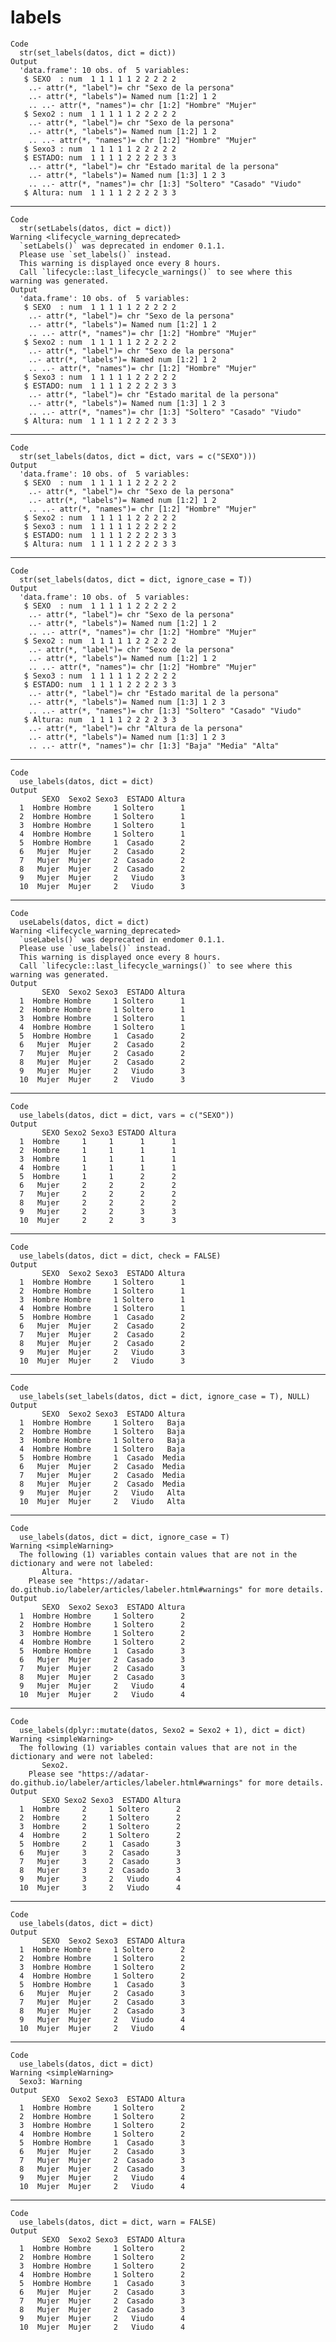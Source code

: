 # labels

    Code
      str(set_labels(datos, dict = dict))
    Output
      'data.frame':	10 obs. of  5 variables:
       $ SEXO  : num  1 1 1 1 1 2 2 2 2 2
        ..- attr(*, "label")= chr "Sexo de la persona"
        ..- attr(*, "labels")= Named num [1:2] 1 2
        .. ..- attr(*, "names")= chr [1:2] "Hombre" "Mujer"
       $ Sexo2 : num  1 1 1 1 1 2 2 2 2 2
        ..- attr(*, "label")= chr "Sexo de la persona"
        ..- attr(*, "labels")= Named num [1:2] 1 2
        .. ..- attr(*, "names")= chr [1:2] "Hombre" "Mujer"
       $ Sexo3 : num  1 1 1 1 1 2 2 2 2 2
       $ ESTADO: num  1 1 1 1 2 2 2 2 3 3
        ..- attr(*, "label")= chr "Estado marital de la persona"
        ..- attr(*, "labels")= Named num [1:3] 1 2 3
        .. ..- attr(*, "names")= chr [1:3] "Soltero" "Casado" "Viudo"
       $ Altura: num  1 1 1 1 2 2 2 2 3 3

---

    Code
      str(setLabels(datos, dict = dict))
    Warning <lifecycle_warning_deprecated>
      `setLabels()` was deprecated in endomer 0.1.1.
      Please use `set_labels()` instead.
      This warning is displayed once every 8 hours.
      Call `lifecycle::last_lifecycle_warnings()` to see where this warning was generated.
    Output
      'data.frame':	10 obs. of  5 variables:
       $ SEXO  : num  1 1 1 1 1 2 2 2 2 2
        ..- attr(*, "label")= chr "Sexo de la persona"
        ..- attr(*, "labels")= Named num [1:2] 1 2
        .. ..- attr(*, "names")= chr [1:2] "Hombre" "Mujer"
       $ Sexo2 : num  1 1 1 1 1 2 2 2 2 2
        ..- attr(*, "label")= chr "Sexo de la persona"
        ..- attr(*, "labels")= Named num [1:2] 1 2
        .. ..- attr(*, "names")= chr [1:2] "Hombre" "Mujer"
       $ Sexo3 : num  1 1 1 1 1 2 2 2 2 2
       $ ESTADO: num  1 1 1 1 2 2 2 2 3 3
        ..- attr(*, "label")= chr "Estado marital de la persona"
        ..- attr(*, "labels")= Named num [1:3] 1 2 3
        .. ..- attr(*, "names")= chr [1:3] "Soltero" "Casado" "Viudo"
       $ Altura: num  1 1 1 1 2 2 2 2 3 3

---

    Code
      str(set_labels(datos, dict = dict, vars = c("SEXO")))
    Output
      'data.frame':	10 obs. of  5 variables:
       $ SEXO  : num  1 1 1 1 1 2 2 2 2 2
        ..- attr(*, "label")= chr "Sexo de la persona"
        ..- attr(*, "labels")= Named num [1:2] 1 2
        .. ..- attr(*, "names")= chr [1:2] "Hombre" "Mujer"
       $ Sexo2 : num  1 1 1 1 1 2 2 2 2 2
       $ Sexo3 : num  1 1 1 1 1 2 2 2 2 2
       $ ESTADO: num  1 1 1 1 2 2 2 2 3 3
       $ Altura: num  1 1 1 1 2 2 2 2 3 3

---

    Code
      str(set_labels(datos, dict = dict, ignore_case = T))
    Output
      'data.frame':	10 obs. of  5 variables:
       $ SEXO  : num  1 1 1 1 1 2 2 2 2 2
        ..- attr(*, "label")= chr "Sexo de la persona"
        ..- attr(*, "labels")= Named num [1:2] 1 2
        .. ..- attr(*, "names")= chr [1:2] "Hombre" "Mujer"
       $ Sexo2 : num  1 1 1 1 1 2 2 2 2 2
        ..- attr(*, "label")= chr "Sexo de la persona"
        ..- attr(*, "labels")= Named num [1:2] 1 2
        .. ..- attr(*, "names")= chr [1:2] "Hombre" "Mujer"
       $ Sexo3 : num  1 1 1 1 1 2 2 2 2 2
       $ ESTADO: num  1 1 1 1 2 2 2 2 3 3
        ..- attr(*, "label")= chr "Estado marital de la persona"
        ..- attr(*, "labels")= Named num [1:3] 1 2 3
        .. ..- attr(*, "names")= chr [1:3] "Soltero" "Casado" "Viudo"
       $ Altura: num  1 1 1 1 2 2 2 2 3 3
        ..- attr(*, "label")= chr "Altura de la persona"
        ..- attr(*, "labels")= Named num [1:3] 1 2 3
        .. ..- attr(*, "names")= chr [1:3] "Baja" "Media" "Alta"

---

    Code
      use_labels(datos, dict = dict)
    Output
           SEXO  Sexo2 Sexo3  ESTADO Altura
      1  Hombre Hombre     1 Soltero      1
      2  Hombre Hombre     1 Soltero      1
      3  Hombre Hombre     1 Soltero      1
      4  Hombre Hombre     1 Soltero      1
      5  Hombre Hombre     1  Casado      2
      6   Mujer  Mujer     2  Casado      2
      7   Mujer  Mujer     2  Casado      2
      8   Mujer  Mujer     2  Casado      2
      9   Mujer  Mujer     2   Viudo      3
      10  Mujer  Mujer     2   Viudo      3

---

    Code
      useLabels(datos, dict = dict)
    Warning <lifecycle_warning_deprecated>
      `useLabels()` was deprecated in endomer 0.1.1.
      Please use `use_labels()` instead.
      This warning is displayed once every 8 hours.
      Call `lifecycle::last_lifecycle_warnings()` to see where this warning was generated.
    Output
           SEXO  Sexo2 Sexo3  ESTADO Altura
      1  Hombre Hombre     1 Soltero      1
      2  Hombre Hombre     1 Soltero      1
      3  Hombre Hombre     1 Soltero      1
      4  Hombre Hombre     1 Soltero      1
      5  Hombre Hombre     1  Casado      2
      6   Mujer  Mujer     2  Casado      2
      7   Mujer  Mujer     2  Casado      2
      8   Mujer  Mujer     2  Casado      2
      9   Mujer  Mujer     2   Viudo      3
      10  Mujer  Mujer     2   Viudo      3

---

    Code
      use_labels(datos, dict = dict, vars = c("SEXO"))
    Output
           SEXO Sexo2 Sexo3 ESTADO Altura
      1  Hombre     1     1      1      1
      2  Hombre     1     1      1      1
      3  Hombre     1     1      1      1
      4  Hombre     1     1      1      1
      5  Hombre     1     1      2      2
      6   Mujer     2     2      2      2
      7   Mujer     2     2      2      2
      8   Mujer     2     2      2      2
      9   Mujer     2     2      3      3
      10  Mujer     2     2      3      3

---

    Code
      use_labels(datos, dict = dict, check = FALSE)
    Output
           SEXO  Sexo2 Sexo3  ESTADO Altura
      1  Hombre Hombre     1 Soltero      1
      2  Hombre Hombre     1 Soltero      1
      3  Hombre Hombre     1 Soltero      1
      4  Hombre Hombre     1 Soltero      1
      5  Hombre Hombre     1  Casado      2
      6   Mujer  Mujer     2  Casado      2
      7   Mujer  Mujer     2  Casado      2
      8   Mujer  Mujer     2  Casado      2
      9   Mujer  Mujer     2   Viudo      3
      10  Mujer  Mujer     2   Viudo      3

---

    Code
      use_labels(set_labels(datos, dict = dict, ignore_case = T), NULL)
    Output
           SEXO  Sexo2 Sexo3  ESTADO Altura
      1  Hombre Hombre     1 Soltero   Baja
      2  Hombre Hombre     1 Soltero   Baja
      3  Hombre Hombre     1 Soltero   Baja
      4  Hombre Hombre     1 Soltero   Baja
      5  Hombre Hombre     1  Casado  Media
      6   Mujer  Mujer     2  Casado  Media
      7   Mujer  Mujer     2  Casado  Media
      8   Mujer  Mujer     2  Casado  Media
      9   Mujer  Mujer     2   Viudo   Alta
      10  Mujer  Mujer     2   Viudo   Alta

---

    Code
      use_labels(datos, dict = dict, ignore_case = T)
    Warning <simpleWarning>
      The following (1) variables contain values that are not in the dictionary and were not labeled: 
           Altura.
        Please see "https://adatar-do.github.io/labeler/articles/labeler.html#warnings" for more details.
    Output
           SEXO  Sexo2 Sexo3  ESTADO Altura
      1  Hombre Hombre     1 Soltero      2
      2  Hombre Hombre     1 Soltero      2
      3  Hombre Hombre     1 Soltero      2
      4  Hombre Hombre     1 Soltero      2
      5  Hombre Hombre     1  Casado      3
      6   Mujer  Mujer     2  Casado      3
      7   Mujer  Mujer     2  Casado      3
      8   Mujer  Mujer     2  Casado      3
      9   Mujer  Mujer     2   Viudo      4
      10  Mujer  Mujer     2   Viudo      4

---

    Code
      use_labels(dplyr::mutate(datos, Sexo2 = Sexo2 + 1), dict = dict)
    Warning <simpleWarning>
      The following (1) variables contain values that are not in the dictionary and were not labeled: 
           Sexo2.
        Please see "https://adatar-do.github.io/labeler/articles/labeler.html#warnings" for more details.
    Output
           SEXO Sexo2 Sexo3  ESTADO Altura
      1  Hombre     2     1 Soltero      2
      2  Hombre     2     1 Soltero      2
      3  Hombre     2     1 Soltero      2
      4  Hombre     2     1 Soltero      2
      5  Hombre     2     1  Casado      3
      6   Mujer     3     2  Casado      3
      7   Mujer     3     2  Casado      3
      8   Mujer     3     2  Casado      3
      9   Mujer     3     2   Viudo      4
      10  Mujer     3     2   Viudo      4

---

    Code
      use_labels(datos, dict = dict)
    Output
           SEXO  Sexo2 Sexo3  ESTADO Altura
      1  Hombre Hombre     1 Soltero      2
      2  Hombre Hombre     1 Soltero      2
      3  Hombre Hombre     1 Soltero      2
      4  Hombre Hombre     1 Soltero      2
      5  Hombre Hombre     1  Casado      3
      6   Mujer  Mujer     2  Casado      3
      7   Mujer  Mujer     2  Casado      3
      8   Mujer  Mujer     2  Casado      3
      9   Mujer  Mujer     2   Viudo      4
      10  Mujer  Mujer     2   Viudo      4

---

    Code
      use_labels(datos, dict = dict)
    Warning <simpleWarning>
      Sexo3: Warning
    Output
           SEXO  Sexo2 Sexo3  ESTADO Altura
      1  Hombre Hombre     1 Soltero      2
      2  Hombre Hombre     1 Soltero      2
      3  Hombre Hombre     1 Soltero      2
      4  Hombre Hombre     1 Soltero      2
      5  Hombre Hombre     1  Casado      3
      6   Mujer  Mujer     2  Casado      3
      7   Mujer  Mujer     2  Casado      3
      8   Mujer  Mujer     2  Casado      3
      9   Mujer  Mujer     2   Viudo      4
      10  Mujer  Mujer     2   Viudo      4

---

    Code
      use_labels(datos, dict = dict, warn = FALSE)
    Output
           SEXO  Sexo2 Sexo3  ESTADO Altura
      1  Hombre Hombre     1 Soltero      2
      2  Hombre Hombre     1 Soltero      2
      3  Hombre Hombre     1 Soltero      2
      4  Hombre Hombre     1 Soltero      2
      5  Hombre Hombre     1  Casado      3
      6   Mujer  Mujer     2  Casado      3
      7   Mujer  Mujer     2  Casado      3
      8   Mujer  Mujer     2  Casado      3
      9   Mujer  Mujer     2   Viudo      4
      10  Mujer  Mujer     2   Viudo      4

